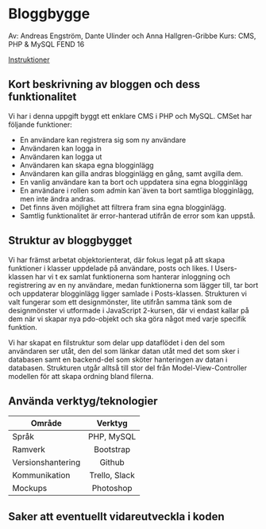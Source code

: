 
# Bloggbygge


Av: Andreas Engström, Dante Ulinder och Anna Hallgren-Gribbe
Kurs: CMS, PHP & MySQL 
FEND 16

[Instruktioner](https://github.com/FEND16/cms-php-mysql/blob/master/group_assignment_simple_cms.md)


## Kort beskrivning av bloggen och dess funktionalitet

Vi har i denna uppgift byggt ett enklare CMS i PHP och MySQL. CMSet har följande funktioner:

* En användare kan registrera sig som ny användare
* Användaren kan logga in
* Användaren kan logga ut
* Användaren kan skapa egna blogginlägg
* Användaren kan gilla andras blogginlägg en gång, samt avgilla dem.
* En vanlig användare kan ta bort och uppdatera sina egna blogginlägg
* En användare i rollen som admin kan´även ta bort samtliga blogginlägg, men inte ändra andras.
* Det finns även möjlighet att filtrera fram sina egna blogginlägg.
* Samtlig funktionalitet är error-hanterad utifrån de error som kan uppstå. 


## Struktur av bloggbygget

Vi har främst arbetat objektorienterat, där fokus legat på att skapa funktioner i klasser uppdelade på användare, posts och likes. I Users-klassen har vi t ex samlat funktionerna som hanterar inloggning och registrering av en ny användare, medan funktionerna som lägger till, tar bort och uppdaterar blogginlägg ligger samlade i Posts-klassen. Strukturen vi valt fungerar som ett designmönster, lite utifrån samma tänk som de designmönster vi utformade i JavaScript 2-kursen, där vi endast kallar på dem när vi skapar nya pdo-objekt och ska göra något med varje specifik funktion. 

Vi har skapat en filstruktur som delar upp dataflödet i den del som användaren ser utåt, den del som länkar datan utåt med det som sker i databasen samt en backend-del som sköter hanteringen av datan i databasen. Strukturen utgår alltså till stor del från Model-View-Controller modellen för att skapa ordning bland filerna.


## Använda verktyg/teknologier

| Område        	| Verktyg       |
| ---------------- 	|:-------------:|
| Språk         	| PHP, MySQL    | 
| Ramverk       	| Bootstrap     | 
| Versionshantering | Github        | 
| Kommunikation     | Trello, Slack | 
| Mockups		    | Photoshop     |  




## Saker att eventuellt vidareutveckla i koden





